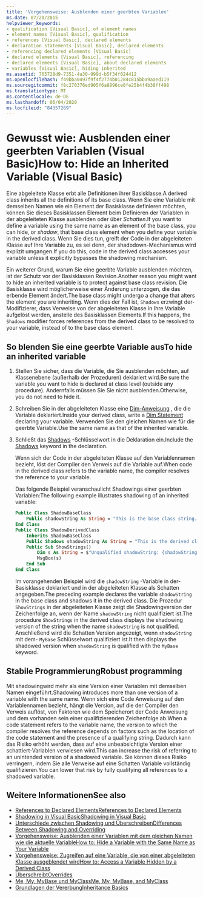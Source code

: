 ```yaml
---
title: 'Vorgehensweise: Ausblenden einer geerbten Variablen'
ms.date: 07/20/2015
helpviewer_keywords:
- qualification [Visual Basic], of element names
- element names [Visual Basic], qualification
- references [Visual Basic], declared elements
- declaration statements [Visual Basic], declared elements
- referencing declared elements [Visual Basic]
- declared elements [Visual Basic], referencing
- declared elements [Visual Basic], about declared elements
- variables [Visual Basic], hiding inherited
ms.assetid: 765728d9-7351-4a30-999d-b5f34f024412
ms.openlocfilehash: f49bba0497f9f4f2774b01284c815bba9aaed119
ms.sourcegitcommit: f8c270376ed905f6a8896ce0fe25b4f4b38ff498
ms.translationtype: MT
ms.contentlocale: de-DE
ms.lasthandoff: 06/04/2020
ms.locfileid: "84357269"
---
```

# <a name="how-to-hide-an-inherited-variable-visual-basic"></a><span data-ttu-id="42163-102">Gewusst wie: Ausblenden einer geerbten Variablen (Visual Basic)</span><span class="sxs-lookup"><span data-stu-id="42163-102">How to: Hide an Inherited Variable (Visual Basic)</span></span>

<span data-ttu-id="42163-103">Eine abgeleitete Klasse erbt alle Definitionen ihrer Basisklasse.</span><span class="sxs-lookup"><span data-stu-id="42163-103">A derived class inherits all the definitions of its base class.</span></span> <span data-ttu-id="42163-104">Wenn Sie eine Variable mit demselben Namen wie ein Element der Basisklasse definieren möchten, können Sie dieses Basisklassen Element beim Definieren der Variablen in der abgeleiteten Klasse ausblenden oder über *Schatten*.</span><span class="sxs-lookup"><span data-stu-id="42163-104">If you want to define a variable using the same name as an element of the base class, you can hide, or *shadow*, that base class element when you define your variable in the derived class.</span></span> <span data-ttu-id="42163-105">Wenn Sie dies tun, greift der Code in der abgeleiteten Klasse auf Ihre Variable zu, es sei denn, der shadodown-Mechanismus wird explizit umgangen.</span><span class="sxs-lookup"><span data-stu-id="42163-105">If you do this, code in the derived class accesses your variable unless it explicitly bypasses the shadowing mechanism.</span></span>

<span data-ttu-id="42163-106">Ein weiterer Grund, warum Sie eine geerbte Variable ausblenden möchten, ist der Schutz vor der Basisklassen Revision.</span><span class="sxs-lookup"><span data-stu-id="42163-106">Another reason you might want to hide an inherited variable is to protect against base class revision.</span></span> <span data-ttu-id="42163-107">Die Basisklasse wird möglicherweise einer Änderung unterzogen, die das erbende Element ändert.</span><span class="sxs-lookup"><span data-stu-id="42163-107">The base class might undergo a change that alters the element you are inheriting.</span></span> <span data-ttu-id="42163-108">Wenn dies der Fall ist, `Shadows` erzwingt der-Modifizierer, dass Verweise von der abgeleiteten Klasse in Ihre Variable aufgelöst werden, anstelle des Basisklassen Elements.</span><span class="sxs-lookup"><span data-stu-id="42163-108">If this happens, the `Shadows` modifier forces references from the derived class to be resolved to your variable, instead of to the base class element.</span></span>

## <a name="to-hide-an-inherited-variable"></a><span data-ttu-id="42163-109">So blenden Sie eine geerbte Variable aus</span><span class="sxs-lookup"><span data-stu-id="42163-109">To hide an inherited variable</span></span>

1. <span data-ttu-id="42163-110">Stellen Sie sicher, dass die Variable, die Sie ausblenden möchten, auf Klassenebene (außerhalb der Prozeduren) deklariert wird.</span><span class="sxs-lookup"><span data-stu-id="42163-110">Be sure the variable you want to hide is declared at class level (outside any procedure).</span></span> <span data-ttu-id="42163-111">Andernfalls müssen Sie Sie nicht ausblenden.</span><span class="sxs-lookup"><span data-stu-id="42163-111">Otherwise, you do not need to hide it.</span></span>
  
2. <span data-ttu-id="42163-112">Schreiben Sie in der abgeleiteten Klasse eine [Dim-Anweisung](../../../language-reference/statements/dim-statement.md) , die die Variable deklariert.</span><span class="sxs-lookup"><span data-stu-id="42163-112">Inside your derived class, write a [Dim Statement](../../../language-reference/statements/dim-statement.md) declaring your variable.</span></span> <span data-ttu-id="42163-113">Verwenden Sie den gleichen Namen wie für die geerbte Variable.</span><span class="sxs-lookup"><span data-stu-id="42163-113">Use the same name as that of the inherited variable.</span></span>

3. <span data-ttu-id="42163-114">Schließt das [Shadows](../../../language-reference/modifiers/shadows.md) -Schlüsselwort in die Deklaration ein.</span><span class="sxs-lookup"><span data-stu-id="42163-114">Include the [Shadows](../../../language-reference/modifiers/shadows.md) keyword in the declaration.</span></span>

     <span data-ttu-id="42163-115">Wenn sich der Code in der abgeleiteten Klasse auf den Variablennamen bezieht, löst der Compiler den Verweis auf die Variable auf.</span><span class="sxs-lookup"><span data-stu-id="42163-115">When code in the derived class refers to the variable name, the compiler resolves the reference to your variable.</span></span>

     <span data-ttu-id="42163-116">Das folgende Beispiel veranschaulicht Shadowings einer geerbten Variablen:</span><span class="sxs-lookup"><span data-stu-id="42163-116">The following example illustrates shadowing of an inherited variable:</span></span>
  
    ```vb  
    Public Class ShadowBaseClass  
        Public shadowString As String = "This is the base class string."  
    End Class  
    Public Class ShadowDerivedClass  
        Inherits ShadowBaseClass  
        Public Shadows shadowString As String = "This is the derived class string."  
        Public Sub ShowStrings()  
            Dim s As String = $"Unqualified shadowString: {shadowString}{vbCrLf}MyBase.shadowString: {MyBase.shadowString}"
            MsgBox(s)  
        End Sub  
    End Class  
    ```  
  
     <span data-ttu-id="42163-117">Im vorangehenden Beispiel wird die `shadowString` -Variable in der-Basisklasse deklariert und in der abgeleiteten Klasse als Schatten angegeben.</span><span class="sxs-lookup"><span data-stu-id="42163-117">The preceding example declares the variable `shadowString` in the base class and shadows it in the derived class.</span></span> <span data-ttu-id="42163-118">Die Prozedur `ShowStrings` in der abgeleiteten Klasse zeigt die Shadowingversion der Zeichenfolge an, wenn der Name `shadowString` nicht qualifiziert ist.</span><span class="sxs-lookup"><span data-stu-id="42163-118">The procedure `ShowStrings` in the derived class displays the shadowing version of the string when the name `shadowString` is not qualified.</span></span> <span data-ttu-id="42163-119">Anschließend wird die Schatten Version angezeigt, wenn `shadowString` mit dem- `MyBase` Schlüsselwort qualifiziert ist.</span><span class="sxs-lookup"><span data-stu-id="42163-119">It then displays the shadowed version when `shadowString` is qualified with the `MyBase` keyword.</span></span>  
  
## <a name="robust-programming"></a><span data-ttu-id="42163-120">Stabile Programmierung</span><span class="sxs-lookup"><span data-stu-id="42163-120">Robust programming</span></span>

<span data-ttu-id="42163-121">Mit shadowingwird mehr als eine Version einer Variablen mit demselben Namen eingeführt.</span><span class="sxs-lookup"><span data-stu-id="42163-121">Shadowing introduces more than one version of a variable with the same name.</span></span> <span data-ttu-id="42163-122">Wenn sich eine Code Anweisung auf den Variablennamen bezieht, hängt die Version, auf die der Compiler den Verweis auflöst, von Faktoren wie dem Speicherort der Code Anweisung und dem vorhanden sein einer qualifizierenden Zeichenfolge ab.</span><span class="sxs-lookup"><span data-stu-id="42163-122">When a code statement refers to the variable name, the version to which the compiler resolves the reference depends on factors such as the location of the code statement and the presence of a qualifying string.</span></span> <span data-ttu-id="42163-123">Dadurch kann das Risiko erhöht werden, dass auf eine unbeabsichtigte Version einer schattiert-Variablen verwiesen wird.</span><span class="sxs-lookup"><span data-stu-id="42163-123">This can increase the risk of referring to an unintended version of a shadowed variable.</span></span> <span data-ttu-id="42163-124">Sie können dieses Risiko verringern, indem Sie alle Verweise auf eine Schatten Variable vollständig qualifizieren.</span><span class="sxs-lookup"><span data-stu-id="42163-124">You can lower that risk by fully qualifying all references to a shadowed variable.</span></span>

## <a name="see-also"></a><span data-ttu-id="42163-125">Weitere Informationen</span><span class="sxs-lookup"><span data-stu-id="42163-125">See also</span></span>

- [<span data-ttu-id="42163-126">References to Declared Elements</span><span class="sxs-lookup"><span data-stu-id="42163-126">References to Declared Elements</span></span>](references-to-declared-elements.md)
- [<span data-ttu-id="42163-127">Shadowing in Visual Basic</span><span class="sxs-lookup"><span data-stu-id="42163-127">Shadowing in Visual Basic</span></span>](shadowing.md)
- [<span data-ttu-id="42163-128">Unterschiede zwischen Shadowing und Überschreiben</span><span class="sxs-lookup"><span data-stu-id="42163-128">Differences Between Shadowing and Overriding</span></span>](differences-between-shadowing-and-overriding.md)
- [<span data-ttu-id="42163-129">Vorgehensweise: Ausblenden einer Variablen mit dem gleichen Namen wie die aktuelle Variable</span><span class="sxs-lookup"><span data-stu-id="42163-129">How to: Hide a Variable with the Same Name as Your Variable</span></span>](how-to-hide-a-variable-with-the-same-name-as-your-variable.md)
- [<span data-ttu-id="42163-130">Vorgehensweise: Zugreifen auf eine Variable, die von einer abgeleiteten Klasse ausgeblendet wird</span><span class="sxs-lookup"><span data-stu-id="42163-130">How to: Access a Variable Hidden by a Derived Class</span></span>](how-to-access-a-variable-hidden-by-a-derived-class.md)
- [<span data-ttu-id="42163-131">Überschreibt</span><span class="sxs-lookup"><span data-stu-id="42163-131">Overrides</span></span>](../../../language-reference/modifiers/overrides.md)
- [<span data-ttu-id="42163-132">Me, My, MyBase und MyClass</span><span class="sxs-lookup"><span data-stu-id="42163-132">Me, My, MyBase, and MyClass</span></span>](../../program-structure/me-my-mybase-and-myclass.md)
- [<span data-ttu-id="42163-133">Grundlagen der Vererbung</span><span class="sxs-lookup"><span data-stu-id="42163-133">Inheritance Basics</span></span>](../objects-and-classes/inheritance-basics.md)
